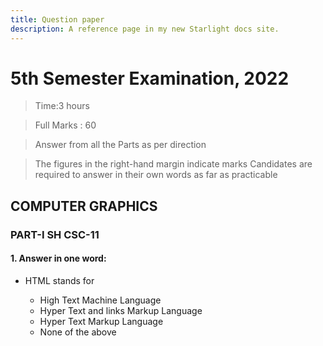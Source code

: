 ```yaml
---
title: Question paper
description: A reference page in my new Starlight docs site.
---
```


# 5th Semester Examination, 2022 
> Time:3 hours 

> Full Marks : 60 

> Answer from all the Parts as per direction 

> The figures in the right-hand margin indicate marks Candidates are required to answer in their own words as far as practicable 

## COMPUTER GRAPHICS
### PART-I  SH CSC-11 

#### 1. Answer in one word: 

- HTML stands for 

  - High Text Machine Language 
  - Hyper Text and links Markup Language 
  - Hyper Text Markup Language 
  - None of the above
  


